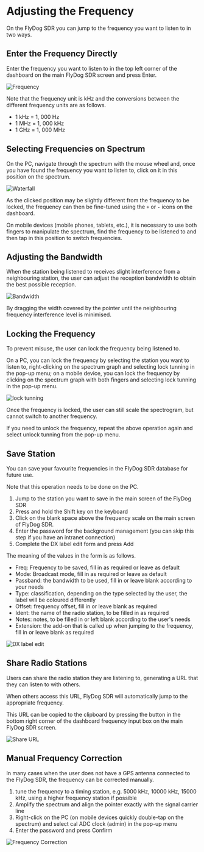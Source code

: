 # Adjusting the Frequency

On the FlyDog SDR you can jump to the frequency you want to listen to in two ways.

## Enter the Frequency Directly

Enter the frequency you want to listen to in the top left corner of the dashboard on the main FlyDog SDR screen and press Enter.

![Frequency](/manual/freq_1.png "Frequency")

Note that the frequency unit is kHz and the conversions between the different frequency units are as follows.

 - 1 kHz = 1, 000 Hz
 - 1 MHz = 1, 000 kHz
 - 1 GHz = 1, 000 MHz

## Selecting Frequencies on Spectrum

On the PC, navigate through the spectrum with the mouse wheel and, once you have found the frequency you want to listen to, click on it in this position on the spectrum.

![Waterfall](/manual/freq_2.png "Waterfall")

As the clicked position may be slightly different from the frequency to be locked, the frequency can then be fine-tuned using the `+` or `-` icons on the dashboard.

On mobile devices (mobile phones, tablets, etc.), it is necessary to use both fingers to manipulate the spectrum, find the frequency to be listened to and then tap in this position to switch frequencies.

## Adjusting the Bandwidth

When the station being listened to receives slight interference from a neighbouring station, the user can adjust the reception bandwidth to obtain the best possible reception.

![Bandwidth](/manual/freq_3.png "Bandwidth")

By dragging the width covered by the pointer until the neighbouring frequency interference level is minimised.

## Locking the Frequency

To prevent misuse, the user can lock the frequency being listened to.

On a PC, you can lock the frequency by selecting the station you want to listen to, right-clicking on the spectrum graph and selecting lock tunning in the pop-up menu; on a mobile device, you can lock the frequency by clicking on the spectrum graph with both fingers and selecting lock tunning in the pop-up menu.

![lock tunning](/manual/freq_4.png "lock tunning")

Once the frequency is locked, the user can still scale the spectrogram, but cannot switch to another frequency.

If you need to unlock the frequency, repeat the above operation again and select unlock tunning from the pop-up menu.

## Save Station

You can save your favourite frequencies in the FlyDog SDR database for future use.

Note that this operation needs to be done on the PC.

 1. Jump to the station you want to save in the main screen of the FlyDog SDR
 2. Press and hold the Shift key on the keyboard
 3. Click on the blank space above the frequency scale on the main screen of FlyDog SDR.
 4. Enter the password for the background management (you can skip this step if you have an intranet connection)
 5. Complete the DX label edit form and press Add

The meaning of the values in the form is as follows.

 - Freq: Frequency to be saved, fill in as required or leave as default
 - Mode: Broadcast mode, fill in as required or leave as default
 - Passband: the bandwidth to be used, fill in or leave blank according to your needs
 - Type: classification, depending on the type selected by the user, the label will be coloured differently
 - Offset: frequency offset, fill in or leave blank as required
 - Ident: the name of the radio station, to be filled in as required
 - Notes: notes, to be filled in or left blank according to the user's needs
 - Extension: the add-on that is called up when jumping to the frequency, fill in or leave blank as required

![DX label edit](/manual/freq_5.png "DX label edit")

## Share Radio Stations

Users can share the radio station they are listening to, generating a URL that they can listen to with others.

When others access this URL, FlyDog SDR will automatically jump to the appropriate frequency.

This URL can be copied to the clipboard by pressing the button in the bottom right corner of the dashboard frequency input box on the main FlyDog SDR screen.

![Share URL](/manual/freq_6.png "Share URL")

## Manual Frequency Correction

In many cases when the user does not have a GPS antenna connected to the FlyDog SDR, the frequency can be corrected manually.

 1. tune the frequency to a timing station, e.g. 5000 kHz, 10000 kHz, 15000 kHz, using a higher frequency station if possible
 2. Amplify the spectrum and align the pointer exactly with the signal carrier line
 3. Right-click on the PC (on mobile devices quickly double-tap on the spectrum) and select cal ADC clock (admin) in the pop-up menu
 4. Enter the password and press Confirm

![Frequency Correction](/manual/freq_7.png "Frequency Correction")
